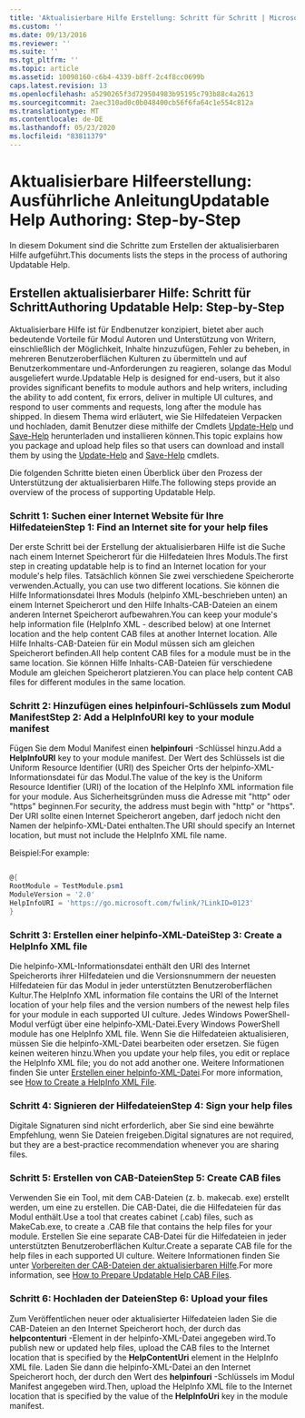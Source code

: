 ```yaml
---
title: 'Aktualisierbare Hilfe Erstellung: Schritt für Schritt | Microsoft-Dokumentation'
ms.custom: ''
ms.date: 09/13/2016
ms.reviewer: ''
ms.suite: ''
ms.tgt_pltfrm: ''
ms.topic: article
ms.assetid: 10098160-c6b4-4339-b8ff-2c4f8cc0699b
caps.latest.revision: 13
ms.openlocfilehash: a5290265f3d729504983b95195c793b88c4a2613
ms.sourcegitcommit: 2aec310ad0c0b048400cb56f6fa64c1e554c812a
ms.translationtype: MT
ms.contentlocale: de-DE
ms.lasthandoff: 05/23/2020
ms.locfileid: "83811379"
---
```

# <a name="updatable-help-authoring-step-by-step"></a><span data-ttu-id="7d38e-102">Aktualisierbare Hilfeerstellung: Ausführliche Anleitung</span><span class="sxs-lookup"><span data-stu-id="7d38e-102">Updatable Help Authoring: Step-by-Step</span></span>

<span data-ttu-id="7d38e-103">In diesem Dokument sind die Schritte zum Erstellen der aktualisierbaren Hilfe aufgeführt.</span><span class="sxs-lookup"><span data-stu-id="7d38e-103">This documents lists the steps in the process of authoring Updatable Help.</span></span>

## <a name="authoring-updatable-help-step-by-step"></a><span data-ttu-id="7d38e-104">Erstellen aktualisierbarer Hilfe: Schritt für Schritt</span><span class="sxs-lookup"><span data-stu-id="7d38e-104">Authoring Updatable Help: Step-by-Step</span></span>

<span data-ttu-id="7d38e-105">Aktualisierbare Hilfe ist für Endbenutzer konzipiert, bietet aber auch bedeutende Vorteile für Modul Autoren und Unterstützung von Writern, einschließlich der Möglichkeit, Inhalte hinzuzufügen, Fehler zu beheben, in mehreren Benutzeroberflächen Kulturen zu übermitteln und auf Benutzerkommentare und-Anforderungen zu reagieren, solange das Modul ausgeliefert wurde.</span><span class="sxs-lookup"><span data-stu-id="7d38e-105">Updatable Help is designed for end-users, but it also provides significant benefits to module authors and help writers, including the ability to add content, fix errors, deliver in multiple UI cultures, and respond to user comments and requests, long after the module has shipped.</span></span> <span data-ttu-id="7d38e-106">In diesem Thema wird erläutert, wie Sie Hilfedateien Verpacken und hochladen, damit Benutzer diese mithilfe der Cmdlets [Update-Help](/powershell/module/Microsoft.PowerShell.Core/Update-Help) und [Save-Help](/powershell/module/Microsoft.PowerShell.Core/Save-Help) herunterladen und installieren können.</span><span class="sxs-lookup"><span data-stu-id="7d38e-106">This topic explains how you package and upload help files so that users can download and install them by using the [Update-Help](/powershell/module/Microsoft.PowerShell.Core/Update-Help) and [Save-Help](/powershell/module/Microsoft.PowerShell.Core/Save-Help) cmdlets.</span></span>

<span data-ttu-id="7d38e-107">Die folgenden Schritte bieten einen Überblick über den Prozess der Unterstützung der aktualisierbaren Hilfe.</span><span class="sxs-lookup"><span data-stu-id="7d38e-107">The following steps provide an overview of the process of supporting Updatable Help.</span></span>

### <a name="step-1-find-an-internet-site-for-your-help-files"></a><span data-ttu-id="7d38e-108">Schritt 1: Suchen einer Internet Website für Ihre Hilfedateien</span><span class="sxs-lookup"><span data-stu-id="7d38e-108">Step 1: Find an Internet site for your help files</span></span>

<span data-ttu-id="7d38e-109">Der erste Schritt bei der Erstellung der aktualisierbaren Hilfe ist die Suche nach einem Internet Speicherort für die Hilfedateien Ihres Moduls.</span><span class="sxs-lookup"><span data-stu-id="7d38e-109">The first step in creating updatable help is to find an Internet location for your module's help files.</span></span> <span data-ttu-id="7d38e-110">Tatsächlich können Sie zwei verschiedene Speicherorte verwenden.</span><span class="sxs-lookup"><span data-stu-id="7d38e-110">Actually, you can use two different locations.</span></span> <span data-ttu-id="7d38e-111">Sie können die Hilfe Informationsdatei Ihres Moduls (helpinfo XML-beschrieben unten) an einem Internet Speicherort und den Hilfe Inhalts-CAB-Dateien an einem anderen Internet Speicherort aufbewahren.</span><span class="sxs-lookup"><span data-stu-id="7d38e-111">You can keep your module's help information file (HelpInfo XML - described below) at one Internet location and the help content CAB files at another Internet location.</span></span> <span data-ttu-id="7d38e-112">Alle Hilfe Inhalts-CAB-Dateien für ein Modul müssen sich am gleichen Speicherort befinden.</span><span class="sxs-lookup"><span data-stu-id="7d38e-112">All help content CAB files for a module must be in the same location.</span></span> <span data-ttu-id="7d38e-113">Sie können Hilfe Inhalts-CAB-Dateien für verschiedene Module am gleichen Speicherort platzieren.</span><span class="sxs-lookup"><span data-stu-id="7d38e-113">You can place help content CAB files for different modules in the same location.</span></span>

### <a name="step-2-add-a-helpinfouri-key-to-your-module-manifest"></a><span data-ttu-id="7d38e-114">Schritt 2: Hinzufügen eines helpinfouri-Schlüssels zum Modul Manifest</span><span class="sxs-lookup"><span data-stu-id="7d38e-114">Step 2: Add a HelpInfoURI key to your module manifest</span></span>

<span data-ttu-id="7d38e-115">Fügen Sie dem Modul Manifest einen **helpinfouri** -Schlüssel hinzu.</span><span class="sxs-lookup"><span data-stu-id="7d38e-115">Add a **HelpInfoURI** key to your module manifest.</span></span> <span data-ttu-id="7d38e-116">Der Wert des Schlüssels ist die Uniform Resource Identifier (URI) des Speicher Orts der helpinfo-XML-Informationsdatei für das Modul.</span><span class="sxs-lookup"><span data-stu-id="7d38e-116">The value of the key is the Uniform Resource Identifier (URI) of the location of the HelpInfo XML information file for your module.</span></span> <span data-ttu-id="7d38e-117">Aus Sicherheitsgründen muss die Adresse mit "http" oder "https" beginnen.</span><span class="sxs-lookup"><span data-stu-id="7d38e-117">For security, the address must begin with "http" or "https".</span></span> <span data-ttu-id="7d38e-118">Der URI sollte einen Internet Speicherort angeben, darf jedoch nicht den Namen der helpinfo-XML-Datei enthalten.</span><span class="sxs-lookup"><span data-stu-id="7d38e-118">The URI should specify an Internet location, but must not include the HelpInfo XML file name.</span></span>

<span data-ttu-id="7d38e-119">Beispiel:</span><span class="sxs-lookup"><span data-stu-id="7d38e-119">For example:</span></span>

```powershell

@{
RootModule = TestModule.psm1
ModuleVersion = '2.0'
HelpInfoURI = 'https://go.microsoft.com/fwlink/?LinkID=0123'
}
```

### <a name="step-3-create-a-helpinfo-xml-file"></a><span data-ttu-id="7d38e-120">Schritt 3: Erstellen einer helpinfo-XML-Datei</span><span class="sxs-lookup"><span data-stu-id="7d38e-120">Step 3: Create a HelpInfo XML file</span></span>

<span data-ttu-id="7d38e-121">Die helpinfo-XML-Informationsdatei enthält den URI des Internet Speicherorts ihrer Hilfedateien und die Versionsnummern der neuesten Hilfedateien für das Modul in jeder unterstützten Benutzeroberflächen Kultur.</span><span class="sxs-lookup"><span data-stu-id="7d38e-121">The HelpInfo XML information file contains the URI of the Internet location of your help files and the version numbers of the newest help files for your module in each supported UI culture.</span></span> <span data-ttu-id="7d38e-122">Jedes Windows PowerShell-Modul verfügt über eine helpinfo-XML-Datei.</span><span class="sxs-lookup"><span data-stu-id="7d38e-122">Every Windows PowerShell module has one HelpInfo XML file.</span></span> <span data-ttu-id="7d38e-123">Wenn Sie die Hilfedateien aktualisieren, müssen Sie die helpinfo-XML-Datei bearbeiten oder ersetzen. Sie fügen keinen weiteren hinzu.</span><span class="sxs-lookup"><span data-stu-id="7d38e-123">When you update your help files, you edit or replace the HelpInfo XML file; you do not add another one.</span></span> <span data-ttu-id="7d38e-124">Weitere Informationen finden Sie unter [Erstellen einer helpinfo-XML-Datei](./how-to-create-a-helpinfo-xml-file.md).</span><span class="sxs-lookup"><span data-stu-id="7d38e-124">For more information, see [How to Create a HelpInfo XML File](./how-to-create-a-helpinfo-xml-file.md).</span></span>

### <a name="step-4-sign-your-help-files"></a><span data-ttu-id="7d38e-125">Schritt 4: Signieren der Hilfedateien</span><span class="sxs-lookup"><span data-stu-id="7d38e-125">Step 4: Sign your help files</span></span>

<span data-ttu-id="7d38e-126">Digitale Signaturen sind nicht erforderlich, aber Sie sind eine bewährte Empfehlung, wenn Sie Dateien freigeben.</span><span class="sxs-lookup"><span data-stu-id="7d38e-126">Digital signatures are not required, but they are a best-practice recommendation whenever you are sharing files.</span></span>

### <a name="step-5-create-cab-files"></a><span data-ttu-id="7d38e-127">Schritt 5: Erstellen von CAB-Dateien</span><span class="sxs-lookup"><span data-stu-id="7d38e-127">Step 5: Create CAB files</span></span>

<span data-ttu-id="7d38e-128">Verwenden Sie ein Tool, mit dem CAB-Dateien (z. b. makecab. exe) erstellt werden, um eine zu erstellen. Die CAB-Datei, die die Hilfedateien für das Modul enthält.</span><span class="sxs-lookup"><span data-stu-id="7d38e-128">Use a tool that creates cabinet (.cab) files, such as MakeCab.exe, to create a .CAB file that contains the help files for your module.</span></span> <span data-ttu-id="7d38e-129">Erstellen Sie eine separate CAB-Datei für die Hilfedateien in jeder unterstützten Benutzeroberflächen Kultur.</span><span class="sxs-lookup"><span data-stu-id="7d38e-129">Create a separate CAB file for the help files in each supported UI culture.</span></span> <span data-ttu-id="7d38e-130">Weitere Informationen finden Sie unter [Vorbereiten der CAB-Dateien der aktualisierbaren Hilfe](./how-to-prepare-updatable-help-cab-files.md).</span><span class="sxs-lookup"><span data-stu-id="7d38e-130">For more information, see [How to Prepare Updatable Help CAB Files](./how-to-prepare-updatable-help-cab-files.md).</span></span>

### <a name="step-6-upload-your-files"></a><span data-ttu-id="7d38e-131">Schritt 6: Hochladen der Dateien</span><span class="sxs-lookup"><span data-stu-id="7d38e-131">Step 6: Upload your files</span></span>

<span data-ttu-id="7d38e-132">Zum Veröffentlichen neuer oder aktualisierter Hilfedateien laden Sie die CAB-Dateien an den Internet Speicherort hoch, der durch das **helpcontenturi** -Element in der helpinfo-XML-Datei angegeben wird.</span><span class="sxs-lookup"><span data-stu-id="7d38e-132">To publish new or updated help files, upload the CAB files to the Internet location that is specified by the **HelpContentUri** element in the HelpInfo XML file.</span></span> <span data-ttu-id="7d38e-133">Laden Sie dann die helpinfo-XML-Datei an den Internet Speicherort hoch, der durch den Wert des **helpinfouri** -Schlüssels im Modul Manifest angegeben wird.</span><span class="sxs-lookup"><span data-stu-id="7d38e-133">Then, upload the HelpInfo XML file to the Internet location that is specified by the value of the **HelpInfoUri** key in the module manifest.</span></span>
